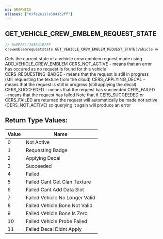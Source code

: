 ```yaml
---
ns: GRAPHICS
aliases: ["0xfe26117a5841b2ff"]
---
```

## GET_VEHICLE_CREW_EMBLEM_REQUEST_STATE

```c
// 0xFE26117A5841B2FF
crewemblemrequeststate GET_VEHICLE_CREW_EMBLEM_REQUEST_STATE(Vehicle vehicle, int badgeIndex);
```

Gets the current state of a vehicle crew emblem request made using ADD_VEHICLE_CREW_EMBLEM CERS_NOT_ACTIVE - means that an error has occured as no request is found for this vehicle CERS_REQUESTING_BADGE - means that the request is still in progress (still requesting the texture from the cloud) CERS_APPLYING_DECAL - means that the request is still in progress (still applying the decal) CERS_SUCCEEDED - means that the request has succeeded CERS_FAILED - means that the request has failed Note that if CERS_SUCCEEDED or CERS_FAILED are returned the request will automatically be made not active (CERS_NOT_ACTIVE) so querying it again will produce an error

## Return Type Values:
| Value | Name |
| --- | --- |
| 0 | Not Active |
| 1 | Requesting Badge |
| 2 | Applying Decal |
| 3 | Succeeded |
| 4 | Failed |
| 5 | Failed Cant Get Clan Texture |
| 6 | Failed Cant Add Data Slot |
| 7 | Failed Vehicle No Longer Valid |
| 8 | Failed Vehicle Bone Not Valid |
| 9 | Failed Vehicle Bone Is Zero |
| 10 | Failed Vehicle Probe Failed |
| 11 | Failed Decal Didnt Apply |

